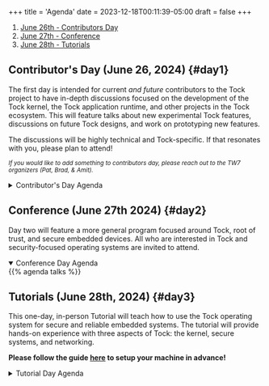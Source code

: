 +++
title = 'Agenda'
date = 2023-12-18T00:11:39-05:00
draft = false
+++

1. [June 26th - Contributors Day](#day1)
2. [June 27th - Conference](#day2)
3. [June 28th - Tutorials](#day3)


## Contributor's Day (June 26, 2024) {#day1}

The first day is intended for current _and future_ contributors to the Tock
project to have in-depth discussions focused on the development of the Tock
kernel, the Tock application runtime, and other projects in the Tock ecosystem.
This will feature talks about new experimental Tock features, discussions on
future Tock designs, and work on prototyping new features.

The discussions will be highly technical and Tock-specific. If that resonates
with you, please plan to attend!

<small>_If you would like to add something to contributors day, please reach
out to the TW7 organizers (Pat, Brad, & Amit)._</small>

<details>
  <summary>Contributor's Day Agenda</summary>
{{% agenda discussions %}}
</details>



## Conference (June 27th 2024) {#day2}

Day two will feature a more general program focused around Tock, root of trust,
and secure embedded devices. All who are interested in Tock and security-focused
operating systems are invited to attend.

<details open>
  <summary>Conference Day Agenda</summary>
{{% agenda talks %}}
</details>



## Tutorials (June 28th, 2024) {#day3}

This one-day, in-person Tutorial will teach how to use the Tock operating
system for secure and reliable embedded systems. The tutorial will provide
hands-on experience with three aspects of Tock: the kernel, secure systems,
and networking.

**Please follow the guide [here](../tutorial/setup) to setup your machine in
advance!**

<details>
  <summary>Tutorial Day Agenda</summary>
<table>
  <tr>
    <th></th>
    <th>Joint<br/>
    <small>(Livestreamed to both rooms)</small></th>
    <th>Security Track (1242)<br />
    <small>Lead: Leon Schuermann</small></th>
    <th>Networking Track (1202)<br />
    <small>Lead: Tyler Potyondy</small></th>
  </tr>
  <tr>
    <td>8:10</td>
    <td><i>Continental Breakfast (1244)</i></td>
    <td></td>
    <td></td>
  </tr>
  <tr>
    <td>9:00</td>
    <td colspan="3">Welcome & Tock Introduction</td>
  </tr>
  <tr>
    <td>9:10</td>
    <td></td>
    <td>Computer Setup</td>
    <td>Computer Setup</td>
  </tr>
  <tr>
    <td>9:30</td>
    <td></td>
    <td>HOTP Introduction</td>
    <td>Thread Introduction</td>
  </tr>
  <tr>
    <td>9:50</td>
    <td><i>Coffee Break (1244)</i></td>
    <td></td>
    <td></td>
  </tr>
  <tr>
    <td>10:00</td>
    <td></td>
    <td>HOTP Userspace Application</td>
    <td>Thread Sensor App</td>
  </tr>
  <tr>
    <td>12:00</td>
    <td><i>Lunch Break (1244/Courtyard)</i></td>
    <td></td>
    <td></td>
  </tr>
  <tr>
    <td>13:00</td>
    <td></td>
    <td>HOTP Continued</td>
    <td>Thread Control App</td>
  </tr>
  <tr>
    <td>14:30</td>
    <td><i>Coffee Break (1244)</i></td>
    <td></td>
    <td></td>
  </tr>
  <tr>
    <td>14:45</td>
    <td></td>
    <td>Encryption Oracle</td>
    <td>Faults and Robustness</td>
  </tr>
  <tr>
    <td>16:15</td>
    <td colspan="3">Wrap-up and next steps</td>
  </tr>
  <tr>
    <td>16:30</td>
    <td class="break" colspan="3"><i>Event ends — See you next year!</i></td>
  </tr>
</table>
</details>
